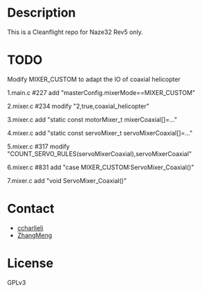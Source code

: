 # Description

This is a Cleanflight repo for Naze32 Rev5 only.

# TODO

 Modify MIXER_CUSTOM to adapt the IO of coaxial helicopter
 
 1.main.c #227	add "masterConfig.mixerMode==MIXER_CUSTOM"
 
 2.mixer.c #234  modify "2,true,coaxial_helicopter"
 
 3.mixer.c		add "static const motorMixer_t mixerCoaxial[]=..."
 
 4.mixer.c		add "static const servoMixer_t servoMixerCoaxial[]=..."
 
 5.mixer.c #317	modify "COUNT_SERVO_RULES(servoMixerCoaxial),servoMixerCoaxial"
 
 6.mixer.c #831	add "case MIXER_CUSTOM:ServoMixer_Coaxial()"
 
 7.mixer.c		add "void ServoMixer_Coaxial()"
 
# Contact

- [ccharlieli](ccharlieli@live.com)
- [ZhangMeng](mzhang1_10@sina.cn)


# License

GPLv3




